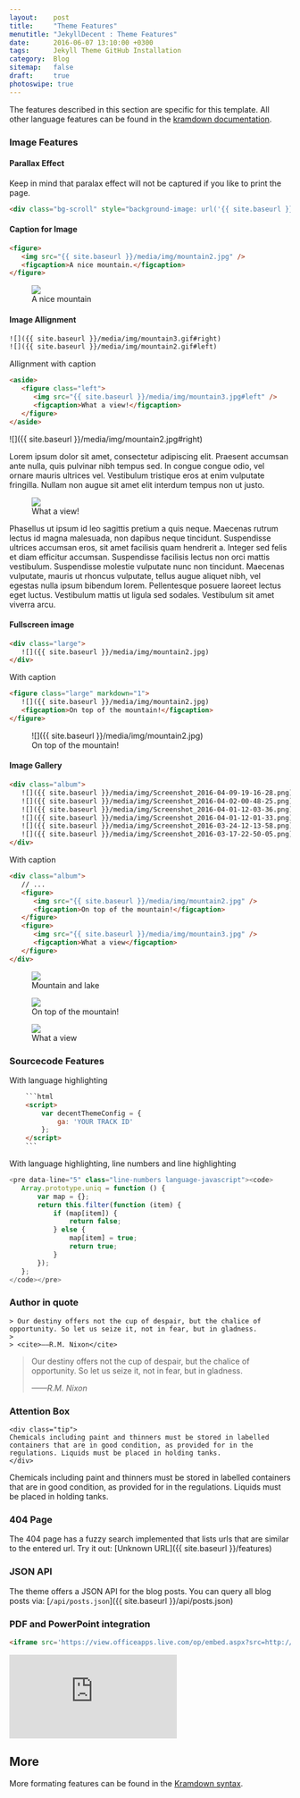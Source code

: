 ```yaml
---
layout:    post
title:     "Theme Features"
menutitle: "JekyllDecent : Theme Features"
date:      2016-06-07 13:10:00 +0300
tags:      Jekyll Theme GitHub Installation
category:  Blog
sitemap:   false
draft:     true
photoswipe: true
---
```

The features described in this section are specific for this template. All other language features can be found in the [kramdown documentation](http://kramdown.gettalong.org/syntax.html).

### Image Features


#### Parallax Effect

Keep in mind that paralax effect will not be captured if you like to print the page.

```html
<div class="bg-scroll" style="background-image: url('{{ site.baseurl }}/media/img/mountain1.jpg')"></div>
```

<div class="bg-scroll" style="background-image: url('{{ site.baseurl }}/media/img/mountain1.jpg')"></div>


#### Caption for Image

```html
<figure>
   <img src="{{ site.baseurl }}/media/img/mountain2.jpg" />
   <figcaption>A nice mountain.</figcaption>
</figure>
```

<figure>
<img src="{{ site.baseurl }}/media/img/mountain2.jpg" />
<figcaption>A nice mountain</figcaption>
</figure>

#### Image Allignment

```html
![]({{ site.baseurl }}/media/img/mountain3.gif#right)
![]({{ site.baseurl }}/media/img/mountain2.gif#left)
```

Allignment with caption

```html
<aside>
   <figure class="left">
      <img src="{{ site.baseurl }}/media/img/mountain3.jpg#left" />
      <figcaption>What a view!</figcaption>
   </figure>
</aside>
```

![]({{ site.baseurl }}/media/img/mountain2.jpg#right)

Lorem ipsum dolor sit amet, consectetur adipiscing elit. Praesent accumsan ante nulla, quis pulvinar nibh tempus sed. In congue congue odio, vel ornare mauris ultrices vel. Vestibulum tristique eros at enim vulputate fringilla. Nullam non augue sit amet elit interdum tempus non ut justo.

<aside>
<figure class="left">
<img src="{{ site.baseurl }}/media/img/mountain3.jpg" />
<figcaption>What a view!</figcaption>
</figure>
</aside>

Phasellus ut ipsum id leo sagittis pretium a quis neque. Maecenas rutrum lectus id magna malesuada, non dapibus neque tincidunt. Suspendisse ultrices accumsan eros, sit amet facilisis quam hendrerit a. Integer sed felis et diam efficitur accumsan. Suspendisse facilisis lectus non orci mattis vestibulum. Suspendisse molestie vulputate nunc non tincidunt. Maecenas vulputate, mauris ut rhoncus vulputate, tellus augue aliquet nibh, vel egestas nulla ipsum bibendum lorem. Pellentesque posuere laoreet lectus eget luctus. Vestibulum mattis ut ligula sed sodales. Vestibulum sit amet viverra arcu.


#### Fullscreen image

```html
<div class="large">
   ![]({{ site.baseurl }}/media/img/mountain2.jpg)
</div>
```

With caption

```html
<figure class="large" markdown="1">
   ![]({{ site.baseurl }}/media/img/mountain2.jpg)
   <figcaption>On top of the mountain!</figcaption>
</figure>
```

<figure class="large" markdown="1">
   ![]({{ site.baseurl }}/media/img/mountain2.jpg)
   <figcaption>On top of the mountain!</figcaption>
</figure>

#### Image Gallery

```html
<div class="album">
   ![]({{ site.baseurl }}/media/img/Screenshot_2016-04-09-19-16-28.png)
   ![]({{ site.baseurl }}/media/img/Screenshot_2016-04-02-00-48-25.png)
   ![]({{ site.baseurl }}/media/img/Screenshot_2016-04-01-12-03-36.png)
   ![]({{ site.baseurl }}/media/img/Screenshot_2016-04-01-12-01-33.png)
   ![]({{ site.baseurl }}/media/img/Screenshot_2016-03-24-12-13-58.png)
   ![]({{ site.baseurl }}/media/img/Screenshot_2016-03-17-22-50-05.png)
</div>
```

With caption

```html
<div class="album">
   // ...
   <figure>
      <img src="{{ site.baseurl }}/media/img/mountain2.jpg" />
      <figcaption>On top of the mountain!</figcaption>
   </figure>
   <figure>
      <img src="{{ site.baseurl }}/media/img/mountain3.jpg" />
      <figcaption>What a view</figcaption>
   </figure>
</div>
```

<div class="album">
   <figure>
      <img src="{{ site.baseurl }}/media/img/mountain1.jpg" />
      <figcaption>Mountain and lake</figcaption>
   </figure>
   <figure>
      <img src="{{ site.baseurl }}/media/img/mountain2.jpg" />
      <figcaption>On top of the mountain!</figcaption>
   </figure>
   <figure>
      <img src="{{ site.baseurl }}/media/img/mountain3.jpg" />
      <figcaption>What a view</figcaption>
   </figure>
</div>

### Sourcecode Features

With language highlighting

```html
    ```html
    <script>
        var decentThemeConfig = {
            ga: 'YOUR TRACK ID'
        };
    </script>
    ```
```

With language highlighting, line numbers and line highlighting

```javascript
<pre data-line="5" class="line-numbers language-javascript"><code>
   Array.prototype.uniq = function () {
       var map = {};
       return this.filter(function (item) {
           if (map[item]) {
               return false;
           } else {
               map[item] = true;
               return true;
           }
       });
   };
</code></pre>
```

### Author in quote

```
> Our destiny offers not the cup of despair, but the chalice of opportunity. So let us seize it, not in fear, but in gladness.
>
> <cite>——R.M. Nixon</cite>
```

> Our destiny offers not the cup of despair, but the chalice of opportunity. So let us seize it, not in fear, but in gladness.
>
> <cite>——R.M. Nixon</cite>

### Attention Box

```
<div class="tip">
Chemicals including paint and thinners must be stored in labelled containers that are in good condition, as provided for in the regulations. Liquids must be placed in holding tanks.
</div>
```

<div class="tip">
Chemicals including paint and thinners must be stored in labelled containers that are in good condition, as provided for in the regulations. Liquids must be placed in holding tanks.
</div>

### 404 Page

The 404 page has a fuzzy search implemented that lists urls that are similar to the entered url. Try it out: [Unknown URL]({{ site.baseurl }}/features)

### JSON API

The theme offers a JSON API for the blog posts. You can query all blog posts via: [`/api/posts.json`]({{ site.baseurl }}/api/posts.json)

### PDF and PowerPoint integration

```html
<iframe src='https://view.officeapps.live.com/op/embed.aspx?src=http://img.labnol.org/di/PowerPoint.ppt' frameborder='0'></iframe>
```

<iframe src='https://view.officeapps.live.com/op/embed.aspx?src=http://img.labnol.org/di/PowerPoint.ppt' frameborder='0'></iframe>

## More

More formating features can be found in the [Kramdown syntax](http://kramdown.gettalong.org/syntax.html).
